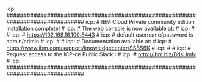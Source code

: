   icp: ###############################################################################
    icp: #          IBM Cloud Private community edition installation complete!         #
    icp: #                  The web console is now available at:                       #
    icp: #                                                                             #
    icp: #                          https://192.168.16.100:8443                        #
    icp: #                   default username/password is admin/admin                  #
    icp: #                                                                             #
    icp: #                          Documentation available at:                        #
    icp: #               https://www.ibm.com/support/knowledgecenter/SSBS6K            #
    icp: #                                                                             #
    icp: #                 Request access to the ICP-ce Public Slack!:                 #
    icp: #                            http://ibm.biz/BdsHmN                            #
    icp: ###############################################################################